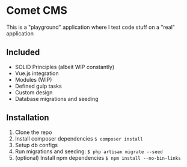 # Comet CMS

This is a "playground" application where I test code stuff on a "real" application

## Included

- SOLID Principles (albeit WIP constantly)
- Vue.js integration
- Modules (WIP)
- Defined gulp tasks
- Custom design
- Database migrations and seeding

## Installation

1. Clone the repo
2. Install composer dependencies `$ composer install`
3. Setup db configs
4. Run migrations and seeding: `$ php artisan migrate --seed`
5. (optional) Install npm dependencies `$ npm install --no-bin-links`